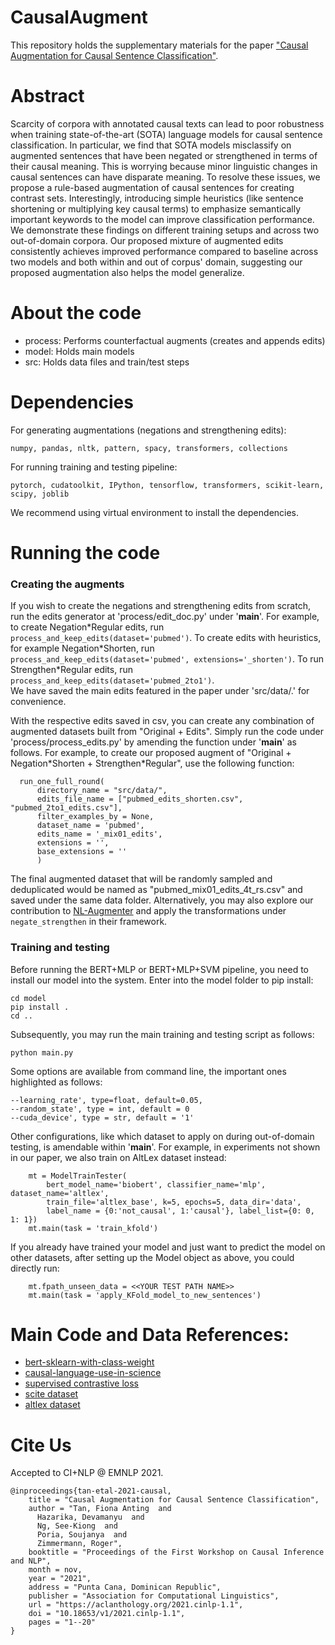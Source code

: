 # CausalAugment
This repository holds the supplementary materials for the paper ["Causal Augmentation for Causal Sentence Classification"](https://aclanthology.org/2021.cinlp-1.1/).

# Abstract
Scarcity of corpora with annotated causal texts can lead to poor robustness when training state-of-the-art (SOTA) language models for causal sentence classification. In particular, we find that SOTA models misclassify on augmented sentences that have been negated or strengthened in terms of their causal meaning. This is worrying because minor linguistic changes in causal sentences can have disparate meaning. To resolve these issues, we propose a rule-based augmentation of causal sentences for creating contrast sets. Interestingly, introducing simple heuristics (like sentence shortening or multiplying key causal terms) to emphasize semantically important keywords to the model can improve classification performance. We demonstrate these findings on different training setups and across two out-of-domain corpora. Our proposed mixture of augmented edits consistently achieves improved performance compared to baseline across two models and both within and out of corpus' domain, suggesting our proposed augmentation also helps the model generalize.

# About the code
* process: Performs counterfactual augments (creates and appends edits)
* model: Holds main models
* src: Holds data files and train/test steps

# Dependencies
For generating augmentations (negations and strengthening edits):
```
numpy, pandas, nltk, pattern, spacy, transformers, collections
```

For running training and testing pipeline:
```
pytorch, cudatoolkit, IPython, tensorflow, transformers, scikit-learn, scipy, joblib
```
We recommend using virtual environment to install the dependencies.

# Running the code
### Creating the augments
If you wish to create the negations and strengthening edits from scratch, run the edits generator at 'process/edit_doc.py' under '__main__'. For example, to create Negation\*Regular edits, run ```process_and_keep_edits(dataset='pubmed')```. To create edits with heuristics, for example Negation\*Shorten, run ```process_and_keep_edits(dataset='pubmed', extensions='_shorten')```. To run Strengthen\*Regular edits, run ```process_and_keep_edits(dataset='pubmed_2to1')```.<br>
We have saved the main edits featured in the paper under 'src/data/.' for convenience.<br>

With the respective edits saved in csv, you can create any combination of augmented datasets built from "Original + Edits". Simply run the code under 'process/process_edits.py' by amending the function under '__main__' as follows. For example, to create our proposed augment of "Original + Negation\*Shorten + Strengthen\*Regular", use the following function: <br>
```
  run_one_full_round(
      directory_name = "src/data/",
      edits_file_name = ["pubmed_edits_shorten.csv", "pubmed_2to1_edits.csv"],
      filter_examples_by = None,
      dataset_name = 'pubmed',
      edits_name = '_mix01_edits',
      extensions = '',
      base_extensions = ''
      )
```
The final augmented dataset that will be randomly sampled and deduplicated would be named as "pubmed_mix01_edits_4t_rs.csv" and saved under the same data folder.
Alternatively, you may also explore our contribution to [NL-Augmenter](https://github.com/GEM-benchmark/NL-Augmenter) and apply the transformations under `negate_strengthen` in their framework.


### Training and testing
Before running the BERT+MLP or BERT+MLP+SVM pipeline, you need to install our model into the system. Enter into the model folder to pip install:
```
cd model
pip install .
cd ..
```

Subsequently, you may run the main training and testing script as follows:
```
python main.py
```
Some options are available from command line, the important ones highlighted as follows:
```
--learning_rate', type=float, default=0.05,
--random_state', type = int, default = 0
--cuda_device', type = str, default = '1'
```
Other configurations, like which dataset to apply on during out-of-domain testing, is amendable within '__main__'. For example, in experiments not shown in our paper, we also train on AltLex dataset instead:
```
    mt = ModelTrainTester(
        bert_model_name='biobert', classifier_name='mlp', dataset_name='altlex', 
        train_file='altlex_base', k=5, epochs=5, data_dir='data',
        label_name = {0:'not_causal', 1:'causal'}, label_list={0: 0, 1: 1})
    mt.main(task = 'train_kfold')
```
If you already have trained your model and just want to predict the model on other datasets, after setting up the Model object as above, you could directly run:
```
    mt.fpath_unseen_data = <<YOUR TEST PATH NAME>>
    mt.main(task = 'apply_KFold_model_to_new_sentences')
```

# Main Code and Data References:
* [bert-sklearn-with-class-weight](https://github.com/junwang4/bert-sklearn-with-class-weight)
* [causal-language-use-in-science](https://github.com/junwang4/causal-language-use-in-science)
* [supervised contrastive loss](https://github.com/HobbitLong/SupContrast)
* [scite dataset](https://github.com/Das-Boot/scite/tree/master/corpus)
* [altlex dataset](https://github.com/chridey/altlex/tree/master/data)

# Cite Us
Accepted to CI+NLP @ EMNLP 2021.
```
@inproceedings{tan-etal-2021-causal,
    title = "Causal Augmentation for Causal Sentence Classification",
    author = "Tan, Fiona Anting  and
      Hazarika, Devamanyu  and
      Ng, See-Kiong  and
      Poria, Soujanya  and
      Zimmermann, Roger",
    booktitle = "Proceedings of the First Workshop on Causal Inference and NLP",
    month = nov,
    year = "2021",
    address = "Punta Cana, Dominican Republic",
    publisher = "Association for Computational Linguistics",
    url = "https://aclanthology.org/2021.cinlp-1.1",
    doi = "10.18653/v1/2021.cinlp-1.1",
    pages = "1--20"
}
```
